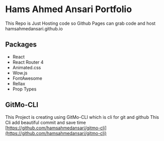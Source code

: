 # Hams Ahmed Ansari Portfolio

This Repo is Just Hosting code so Github Pages can grab code and host hamsahmedansari.github.io

## Packages

- React
- React Router 4
- Animated.css
- Wow.js
- FontAwesome
- Rellax
- Prop Types

## GitMo-CLI

This Project is creating using GitMo-CLI which is cli for git and github
This Cli add beautiful commit and save time
[https://github.com/hamsahmedansari/gitmo-cli](https://github.com/hamsahmedansari/gitmo-cli)
